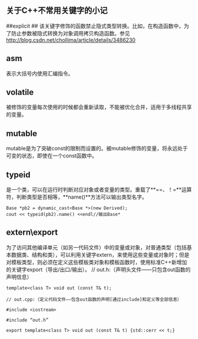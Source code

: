 ## 关于C++不常用关键字的小记 ##
##explicit ##
该关键字修饰的函数禁止隐式类型转换。比如，在构造函数中，为了防止参数被隐式转换为对象调用拷贝构造函数。参见  http://blog.csdn.net/chollima/article/details/3486230

## asm ##
表示大括号内使用汇编指令。
## volatile ##
被修饰的变量每次使用的时候都会重新读取，不能被优化合并，适用于多线程共享的变量。

## mutable ##

mutable是为了突破const的限制而设置的。被mutable修饰的变量，将永远处于可变的状态，即使在一个const函数中。

## typeid ##
是一个类，可以在运行时判断对应对象或者变量的类型。重载了**==、！=**运算符，判断类型是否相等，**name()**方法可以输出类型名字。   

    Base *pb2 = dynamic_cast<Base *>(new Derived);
    cout << typeid(pb2).name() <<endl//输出Base*
## extern\export ##
为了访问其他编译单元（如另一代码文件）中的变量或对象，对普通类型（包括基本数据类、结构和类），可以利用关键字extern，来使用这些变量或对象时；但是对模板类型，则必须在定义这些模板类对象和模板函数时，使用标准C++新增加的关键字export（导出/出口/输出）。
    // out.h:（声明头文件——只包含out函数的声明信息）
    
    template<class T> void out (const T& t);
    
    // out.cpp:（定义代码文件——包含out函数的声明[通过include]和定义等全部信息）
    
    #include <iostream>
    
    #include “out.h”
    
    export template<class T> void out (const T& t) {std::cerr << t;}